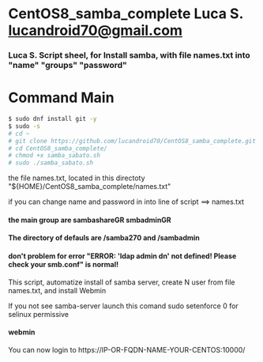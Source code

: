 # CentOS8_samba_complete  Luca S. lucandroid70@gmail.com

### Luca S. Script sheel, for Install samba, with file names.txt into "name" "groups" "password" 

# Command Main 



```sh
$ sudo dnf install git -y
$ sudo -s
# cd ~
# git clone https://github.com/lucandroid70/CentOS8_samba_complete.git
# cd CentOS8_samba_complete/
# chmod +x samba_sabato.sh
# sudo ./samba_sabato.sh
```

the file names.txt, located in this directoty "${HOME}/CentOS8_samba_complete/names.txt"

if you can change name and password in into line of script ==> names.txt

#### the main group are sambashareGR smbadminGR 

#### The directory of defauls are /samba270 and /sambadmin

#### don't problem for error "ERROR: 'ldap admin dn' not defined! Please check your smb.conf" is normal! 

This script, automatize install of samba server, create N user from file names.txt, and install Webmin

If you not see samba-server launch this comand sudo setenforce 0 for selinux permissive


#### webmin 
You can now login to https://IP-OR-FQDN-NAME-YOUR-CENTOS:10000/
